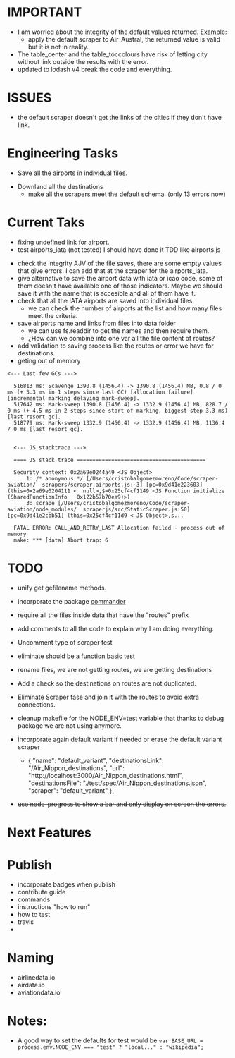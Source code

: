 # IMPORTANT

- I am worried about the integrity of the default values returned. Example:
  + apply the default scraper to Air_Austral, the returned value is valid but it is not in reality.
- The table_center and the table_toccolours have risk of letting city without link outside the results with the error.
- updated to lodash v4 break the code and everything.

# ISSUES

- the default scraper doesn't get the links of the cities if they don't have link.

# Engineering Tasks

* Save all the airports in individual files.
- Downland all the destinations
  + make all the scrapers meet the default schema. (only 13 errors now)

# Current Taks

* fixing undefined link for airport.
* test airports_iata (not tested) I should have done it TDD like airports.js
- check the integrity AJV of the file saves, there are some empty values that give errors. I can add that at the scraper for the airports_iata.
- give alternative to save the airport data with iata or icao code, some of them doesn't have available one of those indicators. Maybe we should save it with the name that is accesible and all of them have it.
- check that all the IATA airports are saved into individual files.
  + we can check the number of airports at the list and how many files meet the criteria.
- save airports name and links from files into data folder
  + we can use fs.readdir to get the names and then require them.
  + ¿How can we combine into one var all the file content of routes?
- add validation to saving process like the routes or error we have for destinations.
- geting out of memory
```
<--- Last few GCs --->

  516813 ms: Scavenge 1390.8 (1456.4) -> 1390.8 (1456.4) MB, 0.8 / 0 ms (+ 3.3 ms in 1 steps since last GC) [allocation failure] [incremental marking delaying mark-sweep].
  517642 ms: Mark-sweep 1390.8 (1456.4) -> 1332.9 (1456.4) MB, 828.7 / 0 ms (+ 4.5 ms in 2 steps since start of marking, biggest step 3.3 ms) [last resort gc].
  518779 ms: Mark-sweep 1332.9 (1456.4) -> 1332.9 (1456.4) MB, 1136.4 / 0 ms [last resort gc].


  <--- JS stacktrace --->
  
  ==== JS stack trace =========================================
  
  Security context: 0x2a69e0244a49 <JS Object>
      1: /* anonymous */ [/Users/cristobalgomezmoreno/Code/scraper-aviation/  scrapers/scraper.airports.js:~3] [pc=0x9d41e223603] (this=0x2a69e0204111 <  null>,$=0x25cf4cf1149 <JS Function initialize (SharedFunctionInfo   0x122b57b70ea9)>)
      3: scrape [/Users/cristobalgomezmoreno/Code/scraper-aviation/node_modules/  scraperjs/src/StaticScraper.js:50] [pc=0x9d41e2cbb51] (this=0x25cf4cf11d9 < JS Object>,s...
  
  FATAL ERROR: CALL_AND_RETRY_LAST Allocation failed - process out of memory
  make: *** [data] Abort trap: 6
```


# TODO

- unify get gefilename methods. 
- incorporate the package [commander](https://github.com/tj/commander.js)
- require all the files inside data that have the "routes" prefix 
- add comments to all the code to explain why I am doing everything.
- Uncomment type of scraper test
- eliminate should be a function basic test
- rename files, we are not getting routes, we are getting destinations
- Add a check so the destinations on routes are not duplicated.
- Eliminate Scraper fase and join it with the routes to avoid extra connections.
- cleanup makefile for the NODE_ENV=test variable that thanks to debug package we are not using anymore.
- incorporate again default variant if needed or erase the default variant scraper
  +  {
  "name": "default_variant",
  "destinationsLink": "/Air_Nippon_destinations",
  "url": "http://localhost:3000/Air_Nippon_destinations.html",
  "destinationsFile": "./test/spec/Air_Nippon_destinations.json",
  "scraper": "default_variant"
},

- ~~use node-progress to show a bar and only display on screen the errors.~~

# Next Features

# Publish

- incorporate badges when publish
- contribute guide
- commands 
- instructions "how to run"
- how to test
- travis
- 

# Naming

- airlinedata.io
- airdata.io
- aviationdata.io

# Notes:

- A good way to set the defaults for test would be `var BASE_URL = process.env.NODE_ENV === "test" ? "local..." : "wikipedia";`

